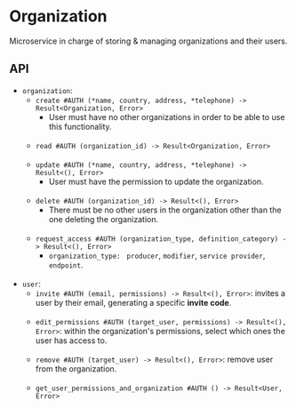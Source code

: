 # Organization

Microservice in charge of storing & managing organizations and their users.

## API

* `organization`:
  * `create #AUTH (*name, country, address, *telephone) -> Result<Organization, Error>` 
    * User must have no other organizations in order to be able to use this functionality.
  <br></br>
  * `read #AUTH (organization_id) -> Result<Organization, Error>`
  <br></br>
  * `update #AUTH (*name, country, address, *telephone) -> Result<(), Error>`
    * User must have the permission to update the organization.
  <br></br>
  * `delete #AUTH (organization_id) -> Result<(), Error>`
    * There must be no other users in the organization other than the one deleting the organization.
  <br></br>
  * `request_access #AUTH (organization_type, definition_category) -> Result<(), Error>`
    * `organization_type: ` `producer`, `modifier`, `service provider`, `endpoint`.
  <br></br>
* `user`:
  * `invite #AUTH (email, permissions) -> Result<(), Error>`: invites a user by their email,
  generating a specific **invite code**.
  <br></br>
  * `edit_permissions #AUTH (target_user, permissions) -> Result<(), Error>`: within the organization's permissions,
  select which ones the user has access to.
  <br></br>
  * `remove #AUTH (target_user) -> Result<(), Error>`: remove user from the organization.
  <br></br>
  * `get_user_permissions_and_organization #AUTH () -> Result<User, Error>`